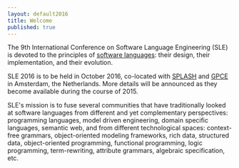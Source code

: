 ```yaml
---
layout: default2016
title: Welcome
published: true
---
```


The 9th International Conference on Software Language Engineering (SLE) is devoted to the principles of [software languages](http://en.wikipedia.org/wiki/Software_language): their design, their implementation, and their evolution. 

SLE 2016 is to be held in October 2016, co-located with [SPLASH](http://2016.splashcon.org/) and [GPCE](http://program-transformation.org/GPCE16) in Amsterdam, the Netherlands. More details will be announced as they become available during the course of 2015.

SLE's mission is to fuse several communities that have traditionally looked at software languages from different and yet complementary perspectives: programming languages, model driven engineering, domain specific languages, semantic web, and from different technological spaces: context-free grammars, object-oriented modeling frameworks, rich data, structured data, object-oriented programming, functional programming, logic programming, term-rewriting, attribute grammars, algebraic specification, etc.